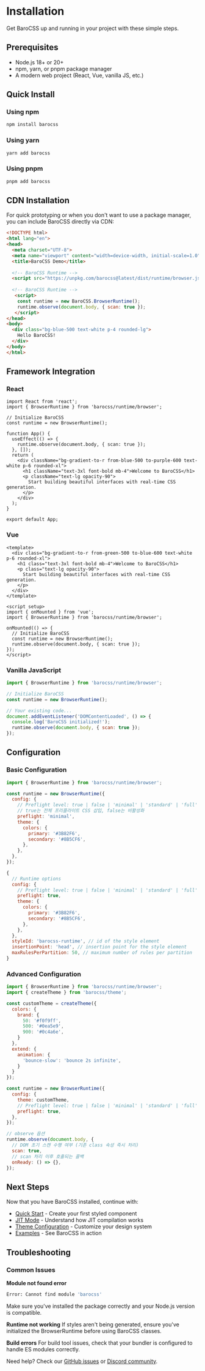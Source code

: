 # Installation

Get BaroCSS up and running in your project with these simple steps.

## Prerequisites

- Node.js 18+ or 20+
- npm, yarn, or pnpm package manager
- A modern web project (React, Vue, vanilla JS, etc.)

## Quick Install

### Using npm
```bash
npm install barocss
```

### Using yarn
```bash
yarn add barocss
```

### Using pnpm
```bash
pnpm add barocss
```

## CDN Installation

For quick prototyping or when you don't want to use a package manager, you can include BaroCSS directly via CDN:

```html
<!DOCTYPE html>
<html lang="en">
<head>
  <meta charset="UTF-8">
  <meta name="viewport" content="width=device-width, initial-scale=1.0">
  <title>BaroCSS Demo</title>
  
  <!-- BaroCSS Runtime -->
  <script src="https://unpkg.com/barocss@latest/dist/runtime/browser.js"></script>
  
  <!-- BaroCSS Runtime -->
   <script>
    const runtime = new BaroCSS.BrowserRuntime();
    runtime.observe(document.body, { scan: true });
   </script>
</head>
<body>
  <div class="bg-blue-500 text-white p-4 rounded-lg">
    Hello BaroCSS!
  </div>
</body>
</html>
```

## Framework Integration

### React
```tsx
import React from 'react';
import { BrowserRuntime } from 'barocss/runtime/browser';

// Initialize BaroCSS
const runtime = new BrowserRuntime();

function App() {
  useEffect(() => {
    runtime.observe(document.body, { scan: true });
  }, []);
  return (
    <div className="bg-gradient-to-r from-blue-500 to-purple-600 text-white p-6 rounded-xl">
      <h1 className="text-3xl font-bold mb-4">Welcome to BaroCSS</h1>
      <p className="text-lg opacity-90">
        Start building beautiful interfaces with real-time CSS generation.
      </p>
    </div>
  );
}

export default App;
```

### Vue
```vue
<template>
  <div class="bg-gradient-to-r from-green-500 to-blue-600 text-white p-6 rounded-xl">
    <h1 class="text-3xl font-bold mb-4">Welcome to BaroCSS</h1>
    <p class="text-lg opacity-90">
      Start building beautiful interfaces with real-time CSS generation.
    </p>
  </div>
</template>

<script setup>
import { onMounted } from 'vue';
import { BrowserRuntime } from 'barocss/runtime/browser';

onMounted(() => {
  // Initialize BaroCSS
  const runtime = new BrowserRuntime();
  runtime.observe(document.body, { scan: true });
});
</script>
```

### Vanilla JavaScript
```javascript
import { BrowserRuntime } from 'barocss/runtime/browser';

// Initialize BaroCSS
const runtime = new BrowserRuntime();

// Your existing code...
document.addEventListener('DOMContentLoaded', () => {
  console.log('BaroCSS initialized!');
  runtime.observe(document.body, { scan: true });
});
```

## Configuration

### Basic Configuration
```javascript
import { BrowserRuntime } from 'barocss/runtime/browser';

const runtime = new BrowserRuntime({
  config: {
    // Preflight level: true | false | 'minimal' | 'standard' | 'full'
    // true는 전체 프리플라이트 CSS 삽입, false는 비활성화
    preflight: 'minimal',
    theme: {
      colors: {
        primary: '#3B82F6',
        secondary: '#8B5CF6',
      },
    },
  },
});
```

```javascript
{
  // Runtime options
  config: {
    // Preflight level: true | false | 'minimal' | 'standard' | 'full'
    preflight: true,
    theme: {
      colors: {
        primary: '#3B82F6',
        secondary: '#8B5CF6',
      },
    },
  },
  styleId: 'barocss-runtime', // id of the style element
  insertionPoint: 'head', // insertion point for the style element
  maxRulesPerPartition: 50, // maximum number of rules per partition
}
```


### Advanced Configuration
```javascript
import { BrowserRuntime } from 'barocss/runtime/browser';
import { createTheme } from 'barocss/theme';

const customTheme = createTheme({
  colors: {
    brand: {
      50: '#f0f9ff',
      500: '#0ea5e9',
      900: '#0c4a6e',
    }
  },
  extend: {
    animation: {
      'bounce-slow': 'bounce 2s infinite',
    }
  }
});

const runtime = new BrowserRuntime({
  config: {
    theme: customTheme,
    // Preflight level: true | false | 'minimal' | 'standard' | 'full'
    preflight: true,
  },
});

// observe 옵션
runtime.observe(document.body, {
  // DOM 초기 스캔 수행 여부 (기존 class 속성 즉시 처리)
  scan: true,
  // scan 처리 이후 호출되는 콜백
  onReady: () => {},
});
```

## Next Steps

Now that you have BaroCSS installed, continue with:

- [Quick Start](/guide/quick-start) - Create your first styled component
- [JIT Mode](/guide/jit-mode) - Understand how JIT compilation works
- [Theme Configuration](/guide/theme-configuration) - Customize your design system
- [Examples](/examples/) - See BaroCSS in action

## Troubleshooting

### Common Issues

**Module not found error**
```bash
Error: Cannot find module 'barocss'
```
Make sure you've installed the package correctly and your Node.js version is compatible.

**Runtime not working**
If styles aren't being generated, ensure you've initialized the BrowserRuntime before using BaroCSS classes.

**Build errors**
For build tool issues, check that your bundler is configured to handle ES modules correctly.

Need help? Check our [GitHub issues](https://github.com/your-org/barocss/issues) or [Discord community](https://discord.gg/barocss).

